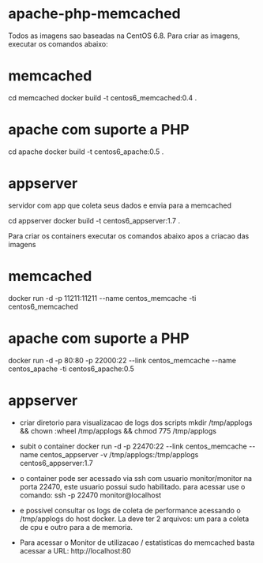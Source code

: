 # apache-php-memcached

Todos as imagens sao baseadas na CentOS 6.8.
Para criar as imagens, executar os comandos abaixo:

# memcached
cd memcached
docker build -t centos6_memcached:0.4 .

# apache com suporte a PHP
cd apache
docker build -t centos6_apache:0.5 .

# appserver 
servidor com app que coleta seus dados e envia para a memcached

cd appserver
docker build -t centos6_appserver:1.7 .

Para criar os containers executar os comandos abaixo apos a 
criacao das imagens

# memcached
docker run -d -p  11211:11211 --name centos_memcache -ti centos6_memcached

# apache com suporte a PHP
docker run -d -p 80:80 -p 22000:22 --link centos_memcache --name centos_apache -ti centos6_apache:0.5

# appserver
* criar diretorio para visualizacao de logs dos scripts
mkdir /tmp/applogs && chown :wheel /tmp/applogs && chmod 775 /tmp/applogs

* subit o container
docker run -d -p 22470:22 --link centos_memcache --name centos_appserver -v /tmp/applogs:/tmp/applogs centos6_appserver:1.7

* o container pode ser acessado via ssh com usuario monitor/monitor na porta 22470, este usuario possui sudo habilitado. para acessar use o comando:
ssh -p 22470 monitor@localhost

* e possivel consultar os logs de coleta de performance acessando o /tmp/applogs do host docker. La deve ter 2 arquivos: um para a coleta de cpu e outro para a de memoria.

* Para acessar o Monitor de utilizacao / estatisticas do memcached basta acessar a URL: http://localhost:80

